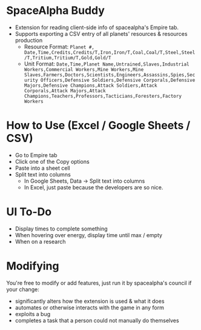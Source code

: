 # SpaceAlpha Buddy
- Extension for reading client-side info of spacealpha's Empire tab.
- Supports exporting a CSV entry of all planets' resources & resources production
  - Resource Format: 
    `Planet #, Date,Time,Credits,Credits/T,Iron,Iron/T,Coal,Coal/T,Steel,Steel/T,Tritium,Tritium/T,Gold,Gold/T`
  - Unit Format: 
    `Date,Time,Planet Name,Untrained,Slaves,Industrial Workers,Commercial Workers,Mine Workers,Mine Slaves,Farmers,Doctors,Scientists,Engineers,Assassins,Spies,Security Officers,Defensive Soldiers,Defensive Corporals,Defensive Majors,Defensive Champions,Attack Soldiers,Attack Corporals,Attack Majors,Attack Champions,Teachers,Professors,Tacticians,Foresters,Factory Workers`

# How to Use (Excel / Google Sheets / CSV)
- Go to Empire tab
- Click one of the Copy options
- Paste into a sheet cell
- Split text into columns
  - In Google Sheets, Data -> Split text into columns
  - In Excel, just paste because the developers are so nice.

# UI To-Do
- Display times to complete something
 - When hovering over energy, display time until max / empty
 - When on a research 

# Modifying
You're free to modify or add features, just run it by spacealpha's council if your change:
- significantly alters how the extension is used & what it does
- automates or otherwise interacts with the game in any form
- exploits a bug
- completes a task that a person could not manually do themselves
